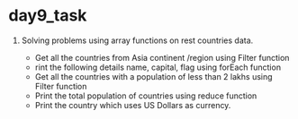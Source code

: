 # day9_task

<ol>
<li>Solving problems using array functions on rest countries data.</li>
<ul>
<li>
    Get all the countries from Asia continent /region using Filter function
</li>
<li>
    rint the following details name, capital, flag using forEach function
</li>
<li>
    Get all the countries with a population of less than 2 lakhs using Filter function
</li>
<li>
   Print the total population of countries using reduce function
</li>
<li>
    Print the country which uses US Dollars as currency.
</li>
</ul>
</ol>
